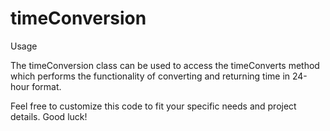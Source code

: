 # timeConversion

Usage

The timeConversion class can be used to access the timeConverts method which performs the functionality of converting 
and returning time in 24-hour format.


Feel free to customize this code to fit your specific needs and project details. Good luck!
